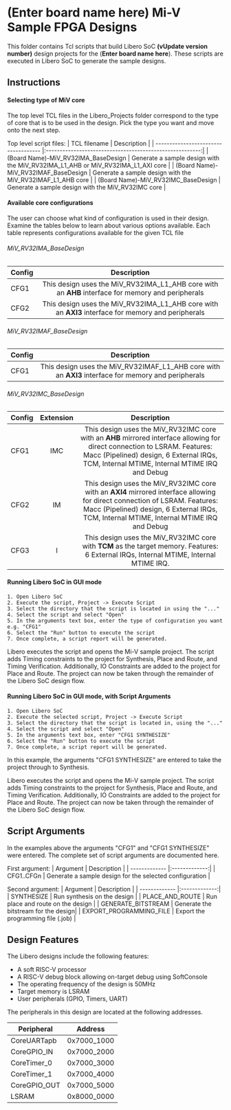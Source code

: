 # (**Enter board name here**) Mi-V Sample FPGA Designs
This folder contains Tcl scripts that build Libero SoC **(vUpdate version number)** design projects for the (**Enter board name here**). These scripts are executed in Libero SoC to generate the sample designs.

## <a name="quick"></a> Instructions

#### Selecting type of MiV core
The top level TCL files in the Libero_Projects folder correspond to the type of core that is to be used in the design. Pick the type you want and move onto the next step.

Top level script files:
| TCL filename                         |  Description                                             |
| ------------------------------------ |:--------------------------------------------------------:|
| (Board Name)-MiV_RV32IMA_BaseDesign   | Generate a sample design with the MiV_RV32IMA_L1_AHB or MiV_RV32IMA_L1_AXI core  |
| (Board Name)-MiV_RV32IMAF_BaseDesign  | Generate a sample design with the MiV_RV32IMAF_L1_AHB core                       |
| (Board Name)-MiV_RV32IMC_BaseDesign   | Generate a sample design with the MiV_RV32IMC core                               |



#### Available core configurations

The user can choose what kind of configuration is used in their design. Examine the tables below to learn about various options available. Each table represents configurations available for the given TCL file


###### MiV_RV32IMA_BaseDesign

| Config | Description |
| ------ | :----------:|
| CFG1   | This design uses the MiV_RV32IMA_L1_AHB core with an **AHB** interface for memory and peripherals|
| CFG2   | This design uses the MiV_RV32IMA_L1_AHB core with an **AXI3** interface for memory and peripherals|



###### MiV_RV32IMAF_BaseDesign

| Config | Description |
| ------ | :----------:|
| CFG1   |  This design uses the MiV_RV32IMAF_L1_AHB core with an **AXI3** interface for memory and peripherals|



###### MiV_RV32IMC_BaseDesign

| Config | Extension | Description |
| ------ | :--------:| :----------:|
| CFG1   |   IMC     | This design uses the MiV_RV32IMC core with an **AHB** mirrored interface allowing for direct connection to LSRAM. Features: Macc (Pipelined) design, 6 External IRQs, TCM, Internal MTIME, Internal MTIME IRQ and Debug |
| CFG2   |   IM       |This design uses the MiV_RV32IMC core with an **AXI4** mirrored interface allowing for direct connection of LSRAM. Features: Macc (Pipelined) design, 6 External IRQs, TCM, Internal MTIME, Internal MTIME IRQ and Debug|
| CFG3   |  I          |This design uses the MiV_RV32IMC core with **TCM** as the target memory. Features: 6 External IRQs, Internal MTIME, Internal MTIME IRQ. |




#### Running Libero SoC in GUI mode
    1. Open Libero SoC
    2. Execute the script, Project -> Execute Script
    3. Select the directory that the script is located in using the "..."
    4. Select the script and select "Open"
    5. In the arguments text box, enter the type of configuration you want e.g. "CFG1"
    6. Select the "Run" button to execute the script
    7. Once complete, a script report will be generated.

Libero executes the script and opens the Mi-V sample project. The script adds Timing constraints to the project for Synthesis, Place and Route, and Timing Verification. Additionally, IO Constraints are added to the project for Place and Route. The project can now be taken through the remainder of the Libero SoC design flow.

#### Running Libero SoC in GUI mode, with Script Arguments
    1. Open Libero SoC
    2. Execute the selected script, Project -> Execute Script
    3. Select the directory that the script is located in, using the "..."
    4. Select the script and select "Open"
    5. In the arguments text box, enter "CFG1 SYNTHESIZE"
    6. Select the "Run" button to execute the script
    7. Once complete, a script report will be generated.

In this example, the arguments "CFG1 SYNTHESIZE" are entered to take the project through to Synthesis.

Libero executes the script and opens the Mi-V sample project. The script adds Timing constraints to the project for Synthesis, Place and Route, and Timing Verification. Additionally, IO Constraints are added to the project for Place and Route. The project can now be taken through the remainder of the Libero SoC design flow.

## <a name="Script arguments"></a> Script Arguments
In the examples above the arguments "CFG1" and "CFG1 SYNTHESIZE" were entered. The complete set of script arguments are documented here.

First argument:
| Argument    |  Description   |
| ------------- |:-------------:|
| CFG1..CFGn    | Generate a sample design for the selected configuration  |


Second argument:
| Argument    |  Description   |
| ------------- |:-------------:|
| SYNTHESIZE | Run synthesis on the design  |
| PLACE_AND_ROUTE | Run place and route on the design  |
| GENERATE_BITSTREAM | Generate the bitstream for the design|
| EXPORT_PROGRAMMING_FILE | Export the programming file (.job) |

## Design Features
The Libero designs include the following features:
* A soft RISC-V processor
* A RISC-V debug block allowing on-target debug using SoftConsole
* The operating frequency of the design is 50MHz
* Target memory is LSRAM
* User peripherals (GPIO, Timers, UART)

The peripherals in this design are located at the following addresses.

| Peripheral    | Address   |
| ------------- |:-------------:|
| CoreUARTapb   | 0x7000_1000   |
| CoreGPIO_IN   | 0x7000_2000   |
| CoreTimer_0   | 0x7000_3000   |
| CoreTimer_1   | 0x7000_4000   |
| CoreGPIO_OUT  | 0x7000_5000   |
| LSRAM| 0x8000_0000|
